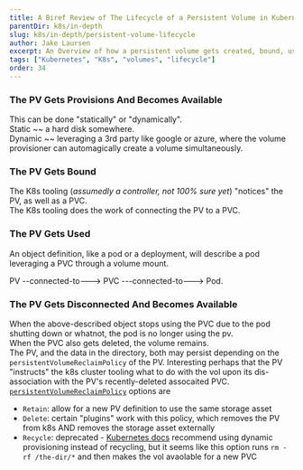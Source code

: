 ```yaml
---
title: A Biref Review of The Lifecycle of a Persistent Volume in Kubernetes
parentDir: k8s/in-depth
slug: k8s/in-depth/persistent-volume-lifecycle
author: Jake Laursen
excerpt: An Overview of how a persistent volume gets created, bound, used, and options for "end-of-life" handling
tags: ["Kubernetes", "K8s", "volumes", "lifecycle"]
order: 34
---
```


### The PV Gets Provisions And Becomes Available
This can be done "statically" or "dynamically".  
Static ~~ a hard disk somewhere.  
Dynamic ~~ leveraging a 3rd party like google or azure, where the volume provisioner can automagically create a volume simultaneously.  

### The PV Gets Bound
The K8s tooling (_assumedly a controller, not 100% sure yet_) "notices" the PV, as well as a PVC.  
The K8s tooling does the work of connecting the PV to a PVC.  

### The PV Gets Used
An object definition, like a pod or a deployment, will describe a pod leveraging a PVC through a volume mount.  

PV --connected-to---> PVC ---connected-to---> Pod.  

### The PV Gets Disconnected And Becomes Available
When the above-described object stops using the PVC due to the pod shutting down or whatnot, the pod is no longer using the pv.  
When the PVC also gets deleted, the volume remains.  
The PV, and the data in the directory, both may persist depending on the `persistentVolumeReclaimPolicy` of the PV. Interesting perhaps that the PV "instructs" the k8s cluster tooling what to do with the vol upon its dis-association with the PV's recently-deleted assocaited PVC. [`persistentVolumeReclaimPolicy`](https://kubernetes.io/docs/concepts/storage/persistent-volumes/#reclaiming) options are
- `Retain`: allow for a new PV definition to use the same storage asset
- `Delete`: certain "plugins" work with this policy, which removes the PV from k8s AND removes the storage asset externally
- `Recycle`: deprecated - [Kubernetes docs](https://kubernetes.io/docs/concepts/storage/persistent-volumes/#recycle) recommend using dynamic provisioning instead of recycling, but it seems like this option runs `rm -rf /the-dir/*` and then makes the vol avaolable for a new PVC